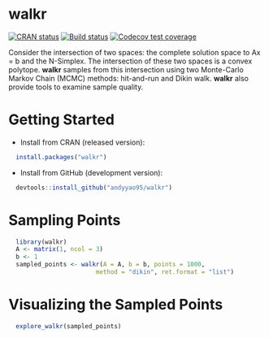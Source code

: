 
walkr
=====

[![CRAN status](https://www.r-pkg.org/badges/version/walkr)](https://cran.r-project.org/package=walkr) [![Build status](https://travis-ci.org/jeffreyenos/walkr.svg?branch=master)](https://travis-ci.org/jeffreyenos/walkr) [![Codecov test coverage](https://codecov.io/gh/jeffreyenos/walkr/branch/master/graph/badge.svg)](https://codecov.io/gh/jeffreyenos/walkr?branch=master)

Consider the intersection of two spaces: the complete solution space to Ax = b and the N-Simplex. The intersection of these two spaces is a convex polytope. **walkr** samples from this intersection using two Monte-Carlo Markov Chain (MCMC) methods: hit-and-run and Dikin walk. **walkr** also provide tools to examine sample quality.

Getting Started
===============

-   Install from CRAN (released version):

``` r
  install.packages("walkr")
```

-   Install from GitHub (development version):

``` r
  devtools::install_github("andyyao95/walkr")
```

Sampling Points
===============

``` r
  library(walkr)  
  A <- matrix(1, ncol = 3)  
  b <- 1    
  sampled_points <- walkr(A = A, b = b, points = 1000, 
                        method = "dikin", ret.format = "list")   
```

Visualizing the Sampled Points
==============================

``` r
  explore_walkr(sampled_points)
```
